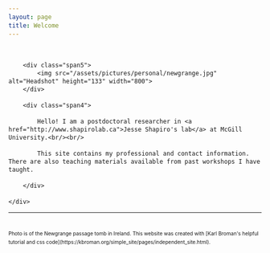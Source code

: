 ```yaml
---
layout: page
title: Welcome
---
```


<div class="container">
    <div class="row-fluid">
		<br/>

        <div class="span5">
        	<img src="/assets/pictures/personal/newgrange.jpg" alt="Headshot" height="133" width="800">
        </div>

        <div class="span4">

			Hello! I am a postdoctoral researcher in <a href="http://www.shapirolab.ca">Jesse Shapiro's lab</a> at McGill University.<br/><br/>

			This site contains my professional and contact information. There are also teaching materials available from past workshops I have taught.

        </div>

    </div>

</div>



---

<br/>
 <font size="-2">Photo is of the Newgrange passage tomb in Ireland. This website was created with [Karl Broman's helpful tutorial and css code](https://kbroman.org/simple_site/pages/independent_site.html).</font>

